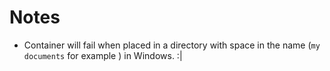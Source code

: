 # Notes

* Container will fail when placed in a directory with space in the name (`my documents` for example ) in Windows. :|